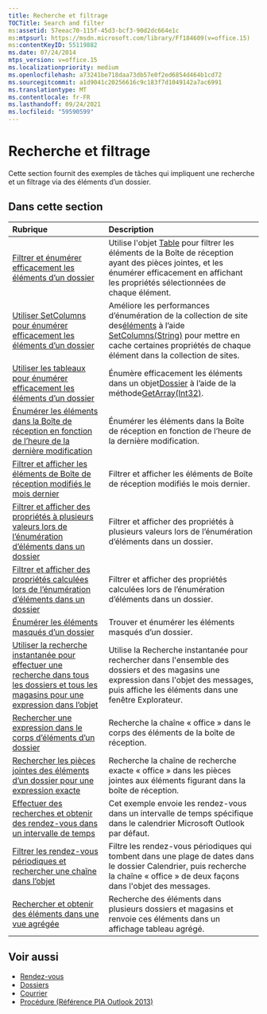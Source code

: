```yaml
---
title: Recherche et filtrage
TOCTitle: Search and filter
ms:assetid: 57eeac70-115f-45d3-bcf3-90d2dc664e1c
ms:mtpsurl: https://msdn.microsoft.com/library/Ff184609(v=office.15)
ms:contentKeyID: 55119882
ms.date: 07/24/2014
mtps_version: v=office.15
ms.localizationpriority: medium
ms.openlocfilehash: a73241be718daa73db57e0f2ed6854d464b1cd72
ms.sourcegitcommit: a1d9041c20256616c9c183f7d1049142a7ac6991
ms.translationtype: MT
ms.contentlocale: fr-FR
ms.lasthandoff: 09/24/2021
ms.locfileid: "59590599"
---
```

# <a name="search-and-filter"></a>Recherche et filtrage

Cette section fournit des exemples de tâches qui impliquent une recherche et un filtrage via des éléments d’un dossier.

## <a name="in-this-section"></a>Dans cette section

|Rubrique|Description|
|:----|:----------|
|[Filtrer et énumérer efficacement les éléments d’un dossier](how-to-filter-and-efficiently-enumerate-items-in-a-folder.md) |Utilise l'objet [Table](https://msdn.microsoft.com/library/bb652856\(v=office.15\)) pour filtrer les éléments de la Boîte de réception ayant des pièces jointes, et les énumérer efficacement en affichant les propriétés sélectionnées de chaque élément.|
|[Utiliser SetColumns pour énumérer efficacement les éléments d’un dossier](how-to-use-setcolumns-to-efficiently-enumerate-items-in-a-folder.md)  |Améliore les performances d’énumération de la collection de site des[éléments](https://msdn.microsoft.com/library/bb645287\(v=office.15\)) à l’aide [SetColumns(String)](https://msdn.microsoft.com/library/bb610268\(v=office.15\)) pour mettre en cache certaines propriétés de chaque élément dans la collection de sites.|
|[Utiliser les tableaux pour énumérer efficacement les éléments d’un dossier](how-to-use-arrays-to-efficiently-enumerate-items-in-a-folder.md)  |Énumère efficacement les éléments dans un objet[Dossier](https://msdn.microsoft.com/library/bb645774\(v=office.15\)) à l’aide de la méthode[GetArray(Int32)](https://msdn.microsoft.com/library/bb608928\(v=office.15\)).|
|[Énumérer les éléments dans la Boîte de réception en fonction de l’heure de la dernière modification](how-to-enumerate-items-in-the-inbox-based-on-the-last-modification-time.md)  |Énumérer les éléments dans la Boîte de réception en fonction de l’heure de la dernière modification.|
|[Filtrer et afficher les éléments de Boîte de réception modifiés le mois dernier](how-to-filter-and-display-inbox-items-modified-in-the-last-month.md)  |Filtrer et afficher les éléments de Boîte de réception modifiés le mois dernier.|
|[Filtrer et afficher des propriétés à plusieurs valeurs lors de l’énumération d’éléments dans un dossier](how-to-filter-and-display-multivalued-properties-when-enumerating-items-in-a-folder.md)  |Filtrer et afficher des propriétés à plusieurs valeurs lors de l’énumération d’éléments dans un dossier.|
|[Filtrer et afficher des propriétés calculées lors de l’énumération d’éléments dans un dossier](how-to-filter-and-display-computed-properties-when-enumerating-items-in-a-folder.md)  |Filtrer et afficher des propriétés calculées lors de l’énumération d’éléments dans un dossier.|
|[Énumérer les éléments masqués d’un dossier](how-to-enumerate-hidden-items-in-a-folder.md)  |Trouver et énumérer les éléments masqués d’un dossier.|
|[Utiliser la recherche instantanée pour effectuer une recherche dans tous les dossiers et tous les magasins pour une expression dans l’objet](how-to-use-instant-search-to-search-all-folders-and-all-stores-for-a-phrase-in-the-subject.md)  |Utilise la Recherche instantanée pour rechercher dans l'ensemble des dossiers et des magasins une expression dans l'objet des messages, puis affiche les éléments dans une fenêtre Explorateur.|
|[Rechercher une expression dans le corps d’éléments d’un dossier](how-to-search-for-a-phrase-in-the-body-of-items-in-a-folder.md) |Recherche la chaîne « office » dans le corps des éléments de la boîte de réception.|
|[Rechercher les pièces jointes des éléments d’un dossier pour une expression exacte](how-to-search-attachments-of-items-in-a-folder-for-an-exact-phrase.md)  |Recherche la chaîne de recherche exacte « office » dans les pièces jointes aux éléments figurant dans la boîte de réception.|
|[Effectuer des recherches et obtenir des rendez-vous dans un intervalle de temps](how-to-search-and-obtain-appointments-in-a-time-range.md)  |Cet exemple envoie les rendez-vous dans un intervalle de temps spécifique dans le calendrier Microsoft Outlook par défaut.|
|[Filtrer les rendez-vous périodiques et rechercher une chaîne dans l’objet](how-to-filter-recurring-appointments-and-search-for-a-string-in-the-subject.md)  |Filtre les rendez-vous périodiques qui tombent dans une plage de dates dans le dossier Calendrier, puis recherche la chaîne « office » de deux façons dans l'objet des messages.|
|[Rechercher et obtenir des éléments dans une vue agrégée](how-to-search-and-obtain-items-in-an-aggregated-view.md) |Recherche des éléments dans plusieurs dossiers et magasins et renvoie ces éléments dans un affichage tableau agrégé.|


## <a name="see-also"></a>Voir aussi

- [Rendez-vous](appointments.md)
- [Dossiers](folders.md)
- [Courrier](mail.md)
- [Procédure (Référence PIA Outlook 2013)](how-do-i-outlook-2013-pia-reference.md)

